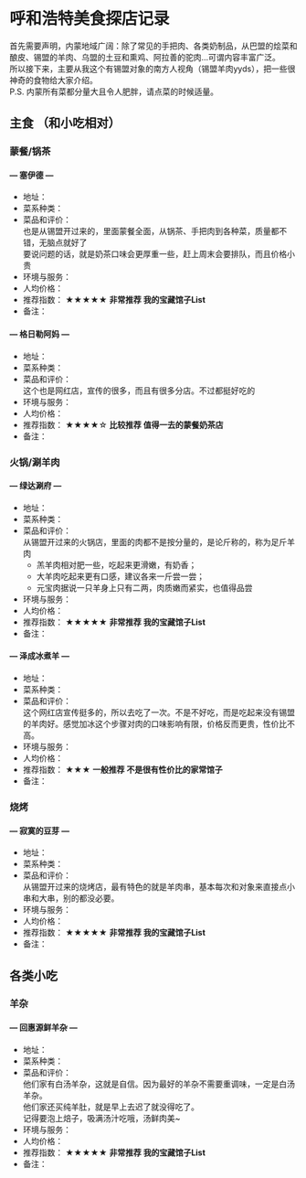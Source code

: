 # 呼和浩特美食探店记录
首先需要声明，内蒙地域广阔：除了常见的手把肉、各类奶制品，从巴盟的烩菜和酿皮、锡盟的羊肉、乌盟的土豆和熏鸡、阿拉善的驼肉...可谓内容丰富广泛。  
所以接下来，主要从我这个有锡盟对象的南方人视角（锡盟羊肉yyds），把一些很神奇的食物给大家介绍。  
P.S. 内蒙所有菜都分量大且令人肥胖，请点菜的时候适量。  
## 主食 （和小吃相对）
### 蒙餐/锅茶
#### **— 塞伊德 —** 
* 地址：  
* 菜系种类：  
* 菜品和评价：  
也是从锡盟开过来的，里面蒙餐全面，从锅茶、手把肉到各种菜，质量都不错，无脑点就好了  
要说问题的话，就是奶茶口味会更厚重一些，赶上周末会要排队，而且价格小贵  
* 环境与服务：  
* 人均价格：  
* 推荐指数： ★★★★★ **非常推荐 我的宝藏馆子List**
* 备注：  

#### **— 格日勒阿妈 —** 
* 地址：  
* 菜系种类：  
* 菜品和评价：  
这个也是网红店，宣传的很多，而且有很多分店。不过都挺好吃的  
* 环境与服务：  
* 人均价格：  
* 推荐指数： ★★★★☆ **比较推荐 值得一去的蒙餐奶茶店**
* 备注：  

### 火锅/涮羊肉
#### **— 绿达涮府 —** 
* 地址：  
* 菜系种类：  
* 菜品和评价：  
从锡盟开过来的火锅店，里面的肉都不是按分量的，是论斤称的，称为足斤羊肉  
  - 羔羊肉相对肥一些，吃起来更滑嫩，有奶香；
  - 大羊肉吃起来更有口感，建议各来一斤尝一尝；
  - 元宝肉据说一只羊身上只有二两，肉质嫩而紧实，也值得品尝
* 环境与服务：  
* 人均价格：  
* 推荐指数： ★★★★★ **非常推荐 我的宝藏馆子List**
* 备注：  

#### **— 泽成冰煮羊 —** 
* 地址：  
* 菜系种类：  
* 菜品和评价：  
这个网红店宣传挺多的，所以去吃了一次。不是不好吃，而是吃起来没有锡盟的羊肉好。感觉加冰这个步骤对肉的口味影响有限，价格反而更贵，性价比不高。  
* 环境与服务：  
* 人均价格：  
* 推荐指数： ★★★ **一般推荐 不是很有性价比的家常馆子**
* 备注：  

### 烧烤
#### **— 寂寞的豆芽 —** 
* 地址：  
* 菜系种类：  
* 菜品和评价：  
从锡盟开过来的烧烤店，最有特色的就是羊肉串，基本每次和对象来直接点小串和大串，别的都没必要。
* 环境与服务：  
* 人均价格：  
* 推荐指数： ★★★★★ **非常推荐 我的宝藏馆子List**
* 备注：  

## 各类小吃
### 羊杂
#### **— 回惠源鲜羊杂 —** 
* 地址：  
* 菜系种类：  
* 菜品和评价：  
他们家有白汤羊杂，这就是自信。因为最好的羊杂不需要重调味，一定是白汤羊杂。  
他们家还买纯羊肚，就是早上去迟了就没得吃了。  
记得要泡上焙子，吸满汤汁吃哦，汤鲜肉美~  
* 环境与服务：  
* 人均价格：  
* 推荐指数： ★★★★★ **非常推荐 我的宝藏馆子List**
* 备注：  